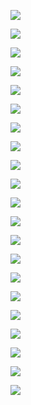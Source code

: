 ![](assets/20240913_184914_1_1_way_switch_controlling_2_lights__loop_in.png)

![](assets/20240913_184914_2_2_way_switch_circuit_controlling_a_3_plate__loop_in,_light_circuit.png)

![](assets/20240913_184914_3_one_way__loop_in,_3_plate_light_circuit.png)

![](assets/20240913_184914_4_2_x_1_way_switches_controlling_2_lights__loop_in,_loop_out_3_plate.png)

![](assets/20240913_184914_5_one_way_light_circuit_incorporating_a_junction_box.png)

![](20240913_184914_6_intermediate_switch_controlling_1_light__loop_in_loop_out_3_plate.png)

![](assets/20240913_184914_7_two_way_light_circuit_incorporating_a_junction_box.png)

![](assets/20240913_184914_8_intermediate_switched_light_circuit_incorporating_a_junction_box.png)

![](assets/20240913_184914_9_switch_fed__one_way.png)

![](assets/20240913_184914_10_switch_fed__intermediate_light_circuit_wired_in_t-e_and_3_core-e_cable.png)

![](assets/20240913_184914_11_switch_fed__1_way_light_circuit_wired_in_t-e_cable.png)

![](assets/20240913_184914_12_switch_fed__2_way_light_circuit_wired_in_t-e_and_3_core-e_cable.png)

![](assets/20240913_184914_13_switch_fed__two_way.png)

![](assets/20240913_184914_14_switch_fed__intermediate.png)

![](assets/20240913_184914_15_radial_a3_circuit_wired_with_2.5mm_twin-e_cable_or_1.png)

![](assets/20240913_184914_16_radial_a2_circuit_wired_with_4.00mm_twin-e_cable_or_2.png)

![](assets/20240913_184914_17_a1_ring_circuit.png)

![](assets/20240913_184914_18_ring_circuit_with_un-fused_spur.png)

![](assets/20240913_184914_19_ring_circuit_with_fused_spurs.png)

![](assets/20240913_184914_20_smoke_detectors_wired_from_a_dedicated_6_amp_mcb.png)

![](assets/20240913_184914_21_smoke_detectors_wired_from_a_regularly_used_light_circuit.png)
